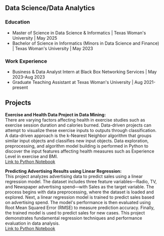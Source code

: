 ## Data Science/Data Analytics

### Education
* Master of Science in Data Science & Informatics | Texas Woman's University | May 2025
* Bachelor of Science in Informatics (Minors in Data Science and Finance) | Texas Woman's University | May 2023

### Work Experience
* Business & Data Analyst Intern at Black Box Networking Services | May 2023-Aug 2023
* Graduate Teaching Assistant at Texas Woman's University | Aug 2021-present

## Projects
**Exercise and Health Data Project in Data Mining:** <br>
There are varying factors affecting health in exercise studies such as exercise session duration and calories burned. Data-driven projects can attempt to visualize these exercise inputs to outputs through classification.  A data-driven approach is the k-Nearest Neighbor algorithm that groups similar input objects and classifies new input objects. Data exploration, preprocessing, and algorithm model building is performed in Python to discover the input features affecting health measures such as Experience Level in exercise and BMI. <br>
[Link to Python Notebook](data-mining-fall2024/CSCI5833_CourseProject.ipynb)

**Predicting Advertising Results using Linear Regression:** <br>
This project analyzes advertising data to predict sales using a linear regression model. The dataset includes three feature variables—Radio, TV, and Newspaper advertising spend—with Sales as the target variable. The process begins with data preprocessing, where the dataset is loaded and explored. Next, a linear regression model is trained to predict sales based on advertising spend. The model's performance is then evaluated using Root Mean Squared Error (RMSE) to measure prediction accuracy. Finally, the trained model is used to predict sales for new cases. This project demonstrates fundamental regression techniques and performance evaluation in data analysis. <br>
[Link to Python Notebook](machine-learning-fall2024/LinearRegression_BL.ipynb)
